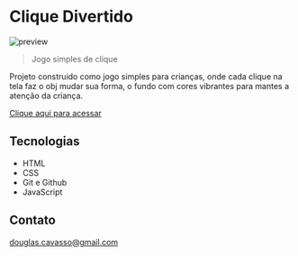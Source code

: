 # Clique Divertido
![preview](./.github/preview.png)

> Jogo simples de clique

Projeto construido como jogo simples para crianças, onde cada clique na tela faz o obj mudar sua forma,
 o fundo com cores vibrantes para mantes a atenção da criança.

[ Clique aqui para acessar](https://douglascorreacavasso.github.io/NLW/)


## Tecnologias

- HTML
- CSS
- Git e Github
- JavaScript

## Contato

douglas.cavasso@gmail.com